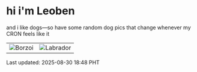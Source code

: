 # hi i'm Leoben

and i like dogs—so have some random dog pics that change whenever my CRON feels like it

|  |  |
|--------|----------|
| ![Borzoi](https://random-dog-vercel.vercel.app/api/random-borzoi?v=1756550904) | ![Labrador](https://random-dog-vercel.vercel.app/api/random-labrador?v=1756550904) |

Last updated: 2025-08-30 18:48 PHT
